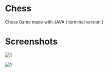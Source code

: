 # Chess
Chess Game made with JAVA ( terminal version )


# Screenshots 

![1](https://user-images.githubusercontent.com/38104305/87455302-85ca8680-c605-11ea-8c20-03b18090b78a.JPG)

![2](https://user-images.githubusercontent.com/38104305/87455299-8531f000-c605-11ea-8f4a-b7dd8388d33e.JPG)
